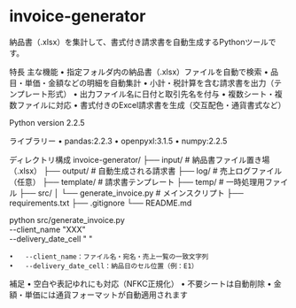 # invoice-generator
納品書（.xlsx）を集計して、書式付き請求書を自動生成するPythonツールです。

特長
	主な機能
	•	指定フォルダ内の納品書（.xlsx）ファイルを自動で検索
	•	品目・単価・金額などの明細を自動集計
	•	小計・税計算を含む請求書を出力（テンプレート形式）
	•	出力ファイル名に日付と取引先名を付与
	•	複数シート・複数ファイルに対応
	•	書式付きのExcel請求書を生成（交互配色・通貨書式など）

Python version
	2.2.5

ライブラリー
	•	pandas:2.2.3
	•	openpyxl:3.1.5
    •	numpy:2.2.5

ディレクトリ構成
invoice-generator/
├── input/             # 納品書ファイル置き場（.xlsx）
├── output/            # 自動生成される請求書
├── log/               # 売上ログファイル（任意）
├── template/          # 請求書テンプレート
├── temp/              # 一時処理用ファイル
├── src/
│   └── generate_invoice.py  # メインスクリプト
├── requirements.txt
├── .gitignore
└── README.md

python src/generate_invoice.py \
  --client_name "XXX" \
  --delivery_date_cell " "

  	•	--client_name：ファイル名・宛名・売上一覧の一致文字列
	•	--delivery_date_cell：納品日のセル位置（例：E1）

補足
	•	空白や表記ゆれにも対応（NFKC正規化）
	•	不要シートは自動削除
	•	金額・単価には通貨フォーマットが自動適用されます
